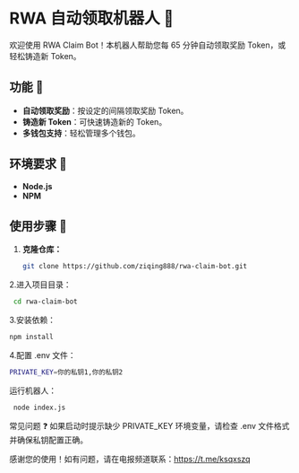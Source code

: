 # RWA 自动领取机器人 🎉

欢迎使用 RWA Claim Bot！本机器人帮助您每 65 分钟自动领取奖励 Token，或轻松铸造新 Token。

## 功能 🌟

- **自动领取奖励**：按设定的间隔领取奖励 Token。
- **铸造新 Token**：可快速铸造新的 Token。
- **多钱包支持**：轻松管理多个钱包。

## 环境要求 🔧

- **Node.js**
- **NPM**

## 使用步骤 🚀

1. **克隆仓库：**
   ```bash
   git clone https://github.com/ziqing888/rwa-claim-bot.git
2.进入项目目录：

 ```bash
  cd rwa-claim-bot
```
3.安装依赖：
   ```bash
  npm install
 ```
4.配置 .env 文件：
```bash
PRIVATE_KEY=你的私钥1,你的私钥2
 ```
运行机器人：
 ```bash
  node index.js
 ```
常见问题 ❓
如果启动时提示缺少 PRIVATE_KEY 环境变量，请检查 .env 文件格式并确保私钥配置正确。

感谢您的使用！如有问题，请在电报频道联系：https://t.me/ksqxszq
 
